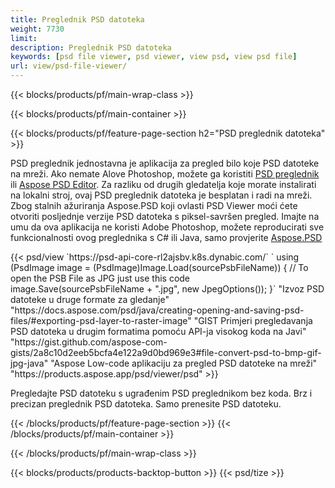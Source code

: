 ```yaml
---
title: Preglednik PSD datoteka
weight: 7730
limit: 
description: Preglednik PSD datoteka
keywords: [psd file viewer, psd viewer, view psd, view psd file]
url: view/psd-file-viewer/
---
```


{{< blocks/products/pf/main-wrap-class >}}

{{< blocks/products/pf/main-container >}}

{{< blocks/products/pf/feature-page-section h2="PSD preglednik datoteka" >}}
<p>PSD preglednik jednostavna je aplikacija za pregled bilo koje PSD datoteke na mreži. Ako nemate Alove Photoshop, možete ga koristiti <a href="/psd/view/psd-file-viewer">PSD preglednik</a> ili <a href="https://products.aspose.app/psd/editor">Aspose PSD Editor</a>. Za razliku od drugih gledatelja koje morate instalirati na lokalni stroj, ovaj PSD preglednik datoteka je besplatan i radi na mreži. Zbog stalnih ažuriranja Aspose.PSD koji ovlasti PSD Viewer moći ćete otvoriti posljednje verzije PSD datoteka s piksel-savršen pregled. Imajte na umu da ova aplikacija ne koristi Adobe Photoshop, možete reproducirati sve funkcionalnosti ovog preglednika s C# ili Java, samo provjerite <a href="https://products.aspose.com/psd">Aspose.PSD</a></p>
{{< psd/view `https://psd-api-core-rl2ajsbv.k8s.dynabic.com/` 
`    using (PsdImage image = (PsdImage)Image.Load(sourcePsbFileName))
    {
	    // To open the PSB File as JPG just use this code
        image.Save(sourcePsbFileName + ".jpg",  new JpegOptions());
    }` 
"Izvoz PSD datoteke u druge formate za gledanje" "https://docs.aspose.com/psd/java/creating-opening-and-saving-psd-files/#exporting-psd-layer-to-raster-image" 
"GIST Primjeri pregledavanja PSD datoteka u drugim formatima pomoću API-ja visokog koda na Javi" "https://gist.github.com/aspose-com-gists/2a8c10d2eeb5bcfa4e122a9d0bd969e3#file-convert-psd-to-bmp-gif-jpg-java" 
"Aspose Low-code aplikaciju za pregled PSD datoteke na mreži" "https://products.aspose.app/psd/viewer/psd" >}}
<p>Pregledajte PSD datoteku s ugrađenim PSD preglednikom bez koda. Brz i precizan preglednik PSD datoteka. Samo prenesite PSD datoteku.</p>
{{< /blocks/products/pf/feature-page-section >}}
{{< /blocks/products/pf/main-container >}}


{{< /blocks/products/pf/main-wrap-class >}}

{{< blocks/products/products-backtop-button >}}
{{< psd/tize >}}
